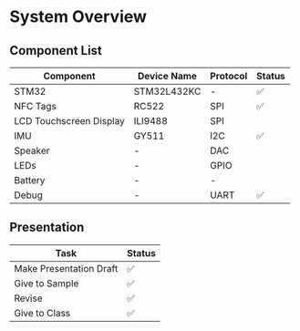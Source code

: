 # System Overview

## Component List

| Component               | Device Name | Protocol | Status |
|-------------------------|-------------|----------|--------|
| STM32                   | STM32L432KC | -        | ✅      |
| NFC Tags                | RC522       | SPI      | ✅      |
| LCD Touchscreen Display | ILI9488     | SPI      |        |
| IMU                     | GY511       | I2C      | ✅      |
| Speaker                 | -           | DAC      |        |
| LEDs                    | -           | GPIO     |        |
| Battery                 | -           | -        |        |
| Debug                   | -           | UART     | ✅      |

## Presentation

| Task                    | Status |
|-------------------------|--------|
| Make Presentation Draft | ✅      |
| Give to Sample          | ✅      |
| Revise                  | ✅      |
| Give to Class           | ✅      |

